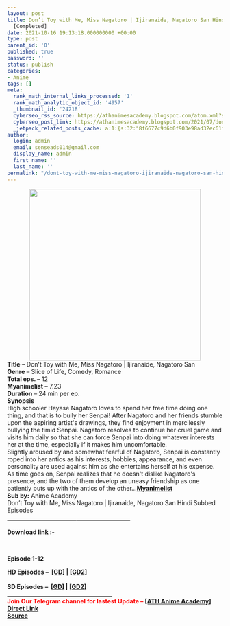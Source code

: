 ```yaml
---
layout: post
title: Don’t Toy with Me, Miss Nagatoro | Ijiranaide, Nagatoro San Hindi Subbed |
  [Completed]
date: 2021-10-16 19:13:18.000000000 +00:00
type: post
parent_id: '0'
published: true
password: ''
status: publish
categories:
- Anime
tags: []
meta:
  rank_math_internal_links_processed: '1'
  rank_math_analytic_object_id: '4957'
  _thumbnail_id: '24218'
  cyberseo_rss_source: https://athanimesacademy.blogspot.com/atom.xml?start-index=151&max-results=150
  cyberseo_post_link: https://athanimesacademy.blogspot.com/2021/07/dont-toy-with-me-miss-nagatoro.html
  _jetpack_related_posts_cache: a:1:{s:32:"8f6677c9d6b0f903e98ad32ec61f8deb";a:2:{s:7:"expires";i:1645457223;s:7:"payload";a:3:{i:0;a:1:{s:2:"id";i:24135;}i:1;a:1:{s:2:"id";i:24115;}i:2;a:1:{s:2:"id";i:24219;}}}}
author:
  login: admin
  email: senseads014@gmail.com
  display_name: admin
  first_name: ''
  last_name: ''
permalink: "/dont-toy-with-me-miss-nagatoro-ijiranaide-nagatoro-san-hindi-subbed-completed/"
---
```

<div class="separator" style="clear: both; text-align: center;"> <a href="https://lh3.googleusercontent.com/-dxUcDbHNqLw/YHqYBbyLr6I/AAAAAAAACV8/bbH5WKmbU2UUI7PmM7-5ZVdYkTWabO9jwCLcBGAsYHQ/s1600/1618647040604814-0.png" style="margin-left: 1em; margin-right: 1em;"> <img border="0" src="{{ site.baseurl }}/assets/2021/10/1618647040604814-0.png" width="400" /> </a></div>
<div></div>
<div><b>Title</b> – Don’t Toy with Me, Miss Nagatoro | Ijiranaide, Nagatoro San</div>
<div><b>Genre</b> – Slice of Life, Comedy, Romance</div>
<div><b>Total eps. </b>– 12</div>
<div><b>Myanimelist</b> – 7.23</div>
<div><b>Duration</b> – 24 min per ep.</div>
<div></div>
<div><b>Synopsis</b></div>
<div>High schooler Hayase Nagatoro loves to spend her free time doing one thing, and that is to bully her Senpai! After Nagatoro and her friends stumble upon the aspiring artist's drawings, they find enjoyment in mercilessly bullying the timid Senpai. Nagatoro resolves to continue her cruel game and visits him daily so that she can force Senpai into doing whatever interests her at the time, especially if it makes him uncomfortable.</div>
<div></div>
<div>Slightly aroused by and somewhat fearful of Nagatoro, Senpai is constantly roped into her antics as his interests, hobbies, appearance, and even personality are used against him as she entertains herself at his expense. As time goes on, Senpai realizes that he doesn't dislike Nagatoro's presence, and the two of them develop an uneasy friendship as one patiently puts up with the antics of the other...<a href="https://myanimelist.net/anime/42361/Ijiranaide_Nagatoro-san" style="font-weight: bold;"><b>Myanimelist</b></a></div>
<div></div>
<div><b>Sub by:</b> Anime Academy</div>
<div></div>
<div>Don’t Toy with Me, Miss Nagatoro | Ijiranaide, Nagatoro San Hindi Subbed Episodes</div>
<div><u>&nbsp; &nbsp; &nbsp; &nbsp; &nbsp; &nbsp; &nbsp; &nbsp; &nbsp; &nbsp; &nbsp; &nbsp; &nbsp; &nbsp; &nbsp; &nbsp; &nbsp; &nbsp; &nbsp; &nbsp; &nbsp;</u><u>&nbsp; &nbsp; &nbsp; &nbsp; &nbsp; &nbsp; &nbsp; &nbsp; &nbsp; &nbsp; &nbsp; &nbsp; &nbsp; &nbsp; &nbsp; &nbsp;&nbsp;</u></div>
<div><u><br /></u></div>
<div>
<div><b>Download link :-</b></div>
<p><b />
<div><b><br /></b></div>
<p>Episode&nbsp;<b>1-12</b>
<div></div>
<div><b>HD Episodes</b>&nbsp;<b>–&nbsp;&nbsp;<a href="https://l4s.cc/a/e/JPZ/aHR0cHM6Ly9kcml2ZS5nb29nbGUuY29tL2ZvbGRlcnZpZXc/aWQ9MWdUNjZhTWI2M1pmU3J4SzFhdnJSMzlWRkpsU2loNWs5">[GD]</a>&nbsp;|&nbsp;</b><b><a href="https://l4s.cc/a/e/JPZ/aHR0cHM6Ly9kcml2ZS5nb29nbGUuY29tL2ZvbGRlcnZpZXc/aWQ9MWdUNjZhTWI2M1pmU3J4SzFhdnJSMzlWRkpsU2loNWs5">[GD2]</a></b></div>
<div><b>&nbsp; &nbsp; &nbsp; &nbsp; &nbsp; &nbsp; &nbsp;&nbsp;</b></div>
<div><b>SD Episodes –&nbsp;&nbsp;<a href="https://l4s.cc/a/e/JPZ/aHR0cHM6Ly9kcml2ZS5nb29nbGUuY29tL2ZvbGRlcnZpZXc/aWQ9MWdXYUNvb1Uxak10UnB6UWc4TzNZVGxyb3ZER0hIRlpm">[GD]</a>&nbsp;|&nbsp;</b><b><a href="https://l4s.cc/a/e/JPZ/aHR0cHM6Ly9kcml2ZS5nb29nbGUuY29tL2ZvbGRlcnZpZXc/aWQ9MWdXYUNvb1Uxak10UnB6UWc4TzNZVGxyb3ZER0hIRlpm">[GD2]</a></b></div>
</div>
<div></div>
<div>
<div><u>&nbsp; &nbsp; &nbsp; &nbsp; &nbsp; &nbsp; &nbsp; &nbsp; &nbsp; &nbsp; &nbsp; &nbsp; &nbsp; &nbsp; &nbsp; &nbsp; &nbsp; &nbsp; &nbsp; &nbsp; &nbsp;</u><u>&nbsp; &nbsp; &nbsp; &nbsp; &nbsp; &nbsp; &nbsp; &nbsp; &nbsp; &nbsp; &nbsp; &nbsp; &nbsp; &nbsp; &nbsp; &nbsp; &nbsp;</u></div>
<div></div>
<div><b><span style="color: red;">Join Our Telegram channel for lastest Update –&nbsp;</span><a href="http://telegram.me/athanimeacademy">[ATH Anime Academy]</a></b></div>
</div>
<link rel="stylesheet" href="https://cdnjs.cloudflare.com/ajax/libs/font-awesome/4.7.0/css/font-awesome.min.css" />
<div class="divbtn"> <a href="https://handymansurrender.com/fihup8buzv?key=94550f7ce39444073321dde3b8782f97" class="btn"><i class="fa fa-download"></i> Direct Link</a> <br /><a href="https://athanimesacademy.blogspot.com/2021/07/dont-toy-with-me-miss-nagatoro.html">Source</a> </div>
